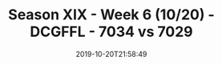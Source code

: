 ---
title: Season XIX - Week 6 (10/20) - DCGFFL - 7034 vs 7029
teams_score:
- team: 7034
  score: 0
- team: 7029
  score: 36
mvp: Rain
game-ball: Rain
season: 19
week: 6
date: '2019-10-20T21:58:49'
pageid: season-xix-week-6-10-20-7034-vs-7029
---